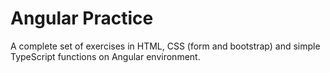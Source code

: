 # Angular Practice

A complete set of exercises in HTML, CSS (form and bootstrap) and simple TypeScript functions on Angular environment.

